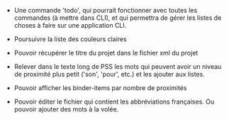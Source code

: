 * Une commande 'todo', qui pourrait fonctionner avec toutes les commandes (à mettre dans CLI), et qui permettra de gérer les listes de choses à faire sur une application CLI.

* Poursuivre la liste des couleurs claires

* Pouvoir récupérer le titre du projet dans le fichier xml du projet
* Relever dans le texte long de PSS les mots qui peuvent avoir un niveau de proximité plus petit ('son', 'pour', etc.) et les ajouter aux listes.


* Pouvoir afficher les binder-items par nombre de proximités
* Pouvoir éditer le fichier qui contient les abbréviations françaises. Ou pouvoir ajouter des mots à la volée.
